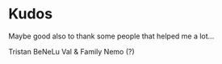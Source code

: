 # Kudos

Maybe good also to thank some people that helped me a lot...


Tristan
BeNeLu
Val & Family
Nemo (?)